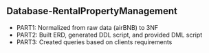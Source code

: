 ## Database-RentalPropertyManagement
 * PART1: Normalized from raw data (airBNB) to 3NF
 *  PART2: Built ERD, generated DDL script, and provided DML script
 *  PART3: Created queries based on clients requirements


